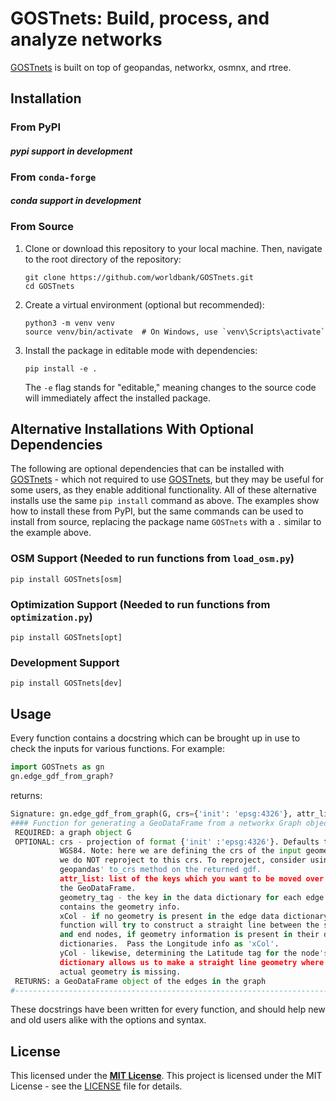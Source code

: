 # GOSTnets: Build, process, and analyze networks

[GOSTnets](https://github.com/worldbank/GOSTnets) is built on top of geopandas, networkx, osmnx, and rtree.

## Installation

### From PyPI

#### *pypi support in development*

<!-- ```
conda create --name test python=3.8
conda activate test
conda install -c conda-forge rtree=0.9.3 geopandas rasterio geojson
pip install GOSTnets
``` -->

### From `conda-forge`

#### *conda support in development*

### From Source

1. Clone or download this repository to your local machine. Then, navigate to the root directory of the repository:

    ```shell
    git clone https://github.com/worldbank/GOSTnets.git
    cd GOSTnets
    ```

2. Create a virtual environment (optional but recommended):

    ```shell
    python3 -m venv venv
    source venv/bin/activate  # On Windows, use `venv\Scripts\activate`
    ```

3. Install the package in editable mode with dependencies:

    ```shell
    pip install -e .
    ```

    The `-e` flag stands for "editable," meaning changes to the source code will immediately affect the installed package.

<!-- ### From Docker

#### pull image from DockerHub

Clone this repo in your local environment (for example in: C:\repos\GOSTnets). Then run the docker container:

```
docker run -i -t -p 8888:8888 -v ${PWD}:/home -v C:\repos\GOSTnets:/GOSTnets --name anaconda3_GOSTnets_c1 d3netxer/anaconda3_GOSTnets_v1
```

note in the docker command how you are mapping the 8888 port in the docker container to your local machine. You are also creating a volume to the [GOSTnets](https://github.com/worldbank/GOSTnets) repository code. You are also creating another volume in your present working directory, this is where your project code should be. Then within your container first activate the 'geo_env' anaconda environment ```conda activate geo_env```. Then use the following command to launch jupyter notebook from the container:

```
jupyter notebook --ip='0.0.0.0' --port=8888 --no-browser --allow-root --notebook-dir=/home
```

It will read from your present working directory and the notebook will be exposed through the mapped 8888 port, for you to open with your browser. A tip is that a great development set-up is to your VS Code and install the docker extensions. Once the container is running you can attach to it using VS Code, then you are able to easily use VS Code to write your code and run commands in your docker container.

note: graph-tool is also installed in this docker container.

#### Build GOSTnets container from scratch

First you will run the continuumio/anaconda3 docker container:

```
docker run -i -t -p 8888:8888 -v ${PWD}:/home --name anaconda3 continuumio/anaconda3
```

Then inside the container you will install the dependencies (followed these instructions: https://geopandas.org/en/stable/getting_started/install.html)

```
conda create -n geo_env
conda activate geo_env
conda config --env --add channels conda-forge
conda config --env --set channel_priority strict
conda install python=3 geopandas rasterio geojson git gdal geopy boltons pulp jupyterlab osmnx
```

optional: you can also install graph-tool using Conda and these instructions: https://git.skewed.de/count0/graph-tool/-/wikis/installation-instructions

Then you will commit your image. -->

## Alternative Installations With Optional Dependencies

The following are optional dependencies that can be installed with [GOSTnets](https://github.com/worldbank/GOSTnets) - which not required to use [GOSTnets](https://github.com/worldbank/GOSTnets), but they may be useful for some users, as they enable additional functionality. All of these alternative installs use the same `pip install` command as above. The examples show how to install these from PyPI, but the same commands can be used to install from source, replacing the package name `GOSTnets` with a `.` similar to the example above.

### OSM Support (Needed to run functions from `load_osm.py`)

```shell
pip install GOSTnets[osm]
```

### Optimization Support (Needed to run functions from `optimization.py`)

```shell
pip install GOSTnets[opt]
```

### Development Support

```shell
pip install GOSTnets[dev]
```

## Usage

Every function contains a docstring which can be brought up in use to check the inputs for various functions. For example:

```python
import GOSTnets as gn
gn.edge_gdf_from_graph?
```

returns:

```python
Signature: gn.edge_gdf_from_graph(G, crs={'init': 'epsg:4326'}, attr_list=None, geometry_tag='geometry', xCol='x', yCol='y')
#### Function for generating a GeoDataFrame from a networkx Graph object ###
 REQUIRED: a graph object G
 OPTIONAL: crs - projection of format {'init' :'epsg:4326'}. Defaults to
           WGS84. Note: here we are defining the crs of the input geometry -
           we do NOT reproject to this crs. To reproject, consider using
           geopandas' to_crs method on the returned gdf.
           attr_list: list of the keys which you want to be moved over to
           the GeoDataFrame.
           geometry_tag - the key in the data dictionary for each edge which
           contains the geometry info.
           xCol - if no geometry is present in the edge data dictionary, the
           function will try to construct a straight line between the start
           and end nodes, if geometry information is present in their data
           dictionaries.  Pass the Longitude info as 'xCol'.
           yCol - likewise, determining the Latitude tag for the node's data
           dictionary allows us to make a straight line geometry where an
           actual geometry is missing.
 RETURNS: a GeoDataFrame object of the edges in the graph
#-------------------------------------------------------------------------#
```

These docstrings have been written for every function, and should help new and old users alike with the options and syntax.

## License

This licensed under the [**MIT License**](https://opensource.org/license/mit). This project is licensed under the MIT License - see the [LICENSE](LICENSE) file for details.
